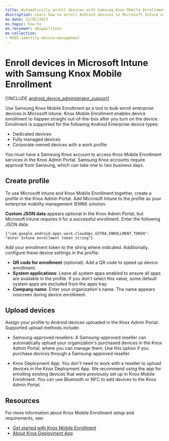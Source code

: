 ```yaml
---
title: Automatically enroll devices with Samsung Knox Mobile Enrollment
description: Learn how to enroll Android devices in Microsoft Intune with the Knox Mobile Enrollment tool.
ms.date: 12/01/2023
ms.topic: how-to
ms.reviewer: abigailstein
ms.collection:
- M365-identity-device-management
---
```


# Enroll devices in Microsoft Intune with Samsung Knox Mobile Enrollment

 [!INCLUDE [android_device_administrator_support](../includes/android-device-administrator-support.md)]

Use Samsung Knox Mobile Enrollment as a tool to bulk enroll enterprise devices in Microsoft Intune. Knox Mobile Enrollment enables device enrollment to happen straight out-of-the-box after you turn on the device. Enrollment is supported for the following Android Enterprise device types:

* Dedicated devices
* Fully managed devices
* Corporate-owned devices with a work profile

You must have a Samsung Knox account to access Knox Mobile Enrollment services in the Knox Admin Portal. Samsung Knox accounts require approval from Samsung, which can take one to two business days.

## Create profile

To use Microsoft Intune and Knox Mobile Enrollment together, create a profile in the Knox Admin Portal. Add Microsoft Intune to the profile as your enterprise mobility management (EMM) solution.

**Custom JSON data** appears optional in the Knox Admin Portal, but Microsoft Intune requires it for a successful enrollment. Enter the following JSON data:

 `{"com.google.android.apps.work.clouddpc.EXTRA_ENROLLMENT_TOKEN": "enter Intune enrollment token string"}`

 Add your enrollment token to the string where indicated. Additionally, configure these device settings in the profile:

   * **QR code for enrollment** (optional): Add a QR code to speed up device enrollment.
   * **System applications**: Leave all system apps enabled to ensure all apps are available in the profile. If you don't select this value, some default system apps are excluded from the apps tray.
   * **Company name**: Enter your organization's name. The name appears onscreen during device enrollment.

## Upload devices
Assign your profile to Android devices uploaded in the Knox Admin Portal. Supported upload methods include:

* Samsung-approved resellers: A Samsung-approved reseller can automatically upload your organization's purchased devices in the Knox Admin Portal, where you can manage them. Use this option if you purchase devices through a Samsung-approved reseller.

* Knox Deployment App: You don't need to work with a reseller to upload devices in the Knox Deployment App. We recommend using the app for enrolling existing devices that were previously set up in Knox Mobile Enrollment. You can use Bluetooth or NFC to add devices to the Knox Admin Portal.

## Resources

For more information about Knox Mobile Enrollment setup and requirements, see:

* [Get started with Knox Mobile Enrollment](https://docs.samsungknox.com/admin/knox-mobile-enrollment/get-started/get-started-with-knox-mobile-enrollment/)
* [About Knox Deployment App](https://docs.samsungknox.com/admin/knox-mobile-enrollment/about-kda.htm)
